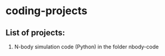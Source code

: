# coding-projects


## List of projects:

1. N-body simulation code (Python) in the folder nbody-code
